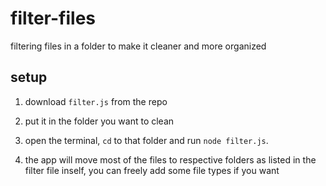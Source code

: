 # filter-files

filtering files in a folder to make it cleaner and more organized

## setup

1. download `filter.js` from the repo

2. put it in the folder you want to clean

3. open the terminal, `cd` to that folder and run `node filter.js`.

4. the app will move most of the files to respective folders as listed in the filter file inself, you can freely add some file types if you want